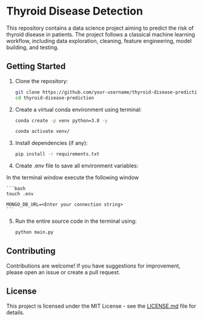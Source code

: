 # Thyroid Disease Detection
This repository contains a data science project aiming to predict the risk of thyroid disease in patients. The project follows a classical machine learning workflow, including data exploration, cleaning, feature engineering, model building, and testing.

## Getting Started

1. Clone the repository:

    ```bash
    git clone https://github.com/your-username/thyroid-disease-prediction.git
    cd thyroid-disease-prediction
    ```

2. Create a virtual conda environment using terminal:

    ```bash
    conda create -p venv python=3.8 -y
    
    conda activate venv/
    ```

3. Install dependencies (if any):

    ```bash
    pip install -r requirements.txt
    ```

4. Create .env file to save all environment variables:

 In the terminal window execute the following window
    
    ```bash
    touch .env
    
    MONGO_DB_URL=<Enter your connection string>
    ```
    

5. Run the entire source code in the terminal using:

    ```bash
    python main.py
    ```



## Contributing

Contributions are welcome! If you have suggestions for improvement, please open an issue or create a pull request.

## License

This project is licensed under the MIT License - see the [LICENSE.md](LICENSE.md) file for details.
